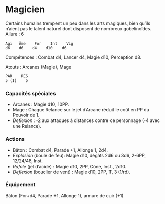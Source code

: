 # Magicien
Certains humains trempent un peu dans les arts magiques, bien qu’ils n’aient pas le talent naturel dont disposent de nombreux gobelinoïdes.
Allure : 6    

    Agi   Âme    For    Int    Vig
    d6    d6    d4    d10    d6

Compétences : Combat d4, Lancer d4, Magie d10, Perception d8.

Atouts : Arcanes (Magie), Mage

    PAR    RES
    5 (1)    5 
### Capacités spéciales
- Arcanes : Magie d10, 10PP.
- Mage : Chaque Relance sur le jet d’Arcane réduit le coût en PP du Pouvoir de 1.
- _Deflexion_ : -2 aux attaques à distances contre ce personnage (-4 avec une Relance).

### Actions
- Bâton : Combat d4, Parade +1, Allonge 1, 2d4.
- _Explosion_ (boule de feu): Magie d10, dégâts 2d6 ou 3d6, 2-6PP, 12/24/48, Inst.
- _Rafale_ (jet d’acide) : Magie d10, 2PP, Cône, Inst., 2d10.
- _Deflexion_ (bouclier de vent) : Magie d10, 2PP, T, 3 (1/rd).

### Équipement
Bâton (For+d4, Parade +1, Allonge 1), armure de cuir (+1)
